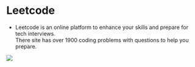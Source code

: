 <h1 color="red"> Leetcode </h1>
<ul>
  <li>
    <p>Leetcode is an online platform to enhance your skills and prepare for tech interviews. 
      <br>There site has over 1900 coding problems with questions to help you prepare.
    </p>
  </li>
 </ul>
<img src="https://leetcode.com/static/images/LeetCode_Sharing.png">
